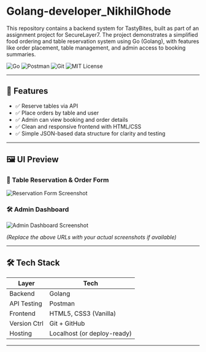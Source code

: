 # Golang-developer_NikhilGhode
This repository contains a backend system for TastyBites, built as part of an assignment project for SecureLayer7. The project demonstrates a simplified food ordering and table reservation system using Go (Golang), with features like order placement, table management, and admin access to booking summaries.


![Go](https://img.shields.io/badge/Made%20with-Go-00ADD8?logo=go)
![Postman](https://img.shields.io/badge/Tested%20with-Postman-orange?logo=postman)
![Git](https://img.shields.io/badge/Version%20Control-Git-informational?logo=git)
![MIT License](https://img.shields.io/badge/License-MIT-green.svg)

---

## 🌟 Features

- ✅ Reserve tables via API
- ✅ Place orders by table and user
- ✅ Admin can view booking and order details
- ✅ Clean and responsive frontend with HTML/CSS
- ✅ Simple JSON-based data structure for clarity and testing

---

## 🖼️ UI Preview

### 🎫 Table Reservation & Order Form  
![Reservation Form Screenshot](https://via.placeholder.com/600x300.png?text=Reservation+UI)

### 🛠️ Admin Dashboard  
![Admin Dashboard Screenshot](https://via.placeholder.com/600x300.png?text=Admin+Dashboard+UI)

*(Replace the above URLs with your actual screenshots if available)*

---

## 🛠️ Tech Stack

| Layer        | Tech        |
|--------------|-------------|
| Backend      | Golang      |
| API Testing  | Postman|
| Frontend     | HTML5, CSS3 (Vanilla) |
| Version Ctrl | Git + GitHub |
| Hosting      | Localhost (or deploy-ready) |

---